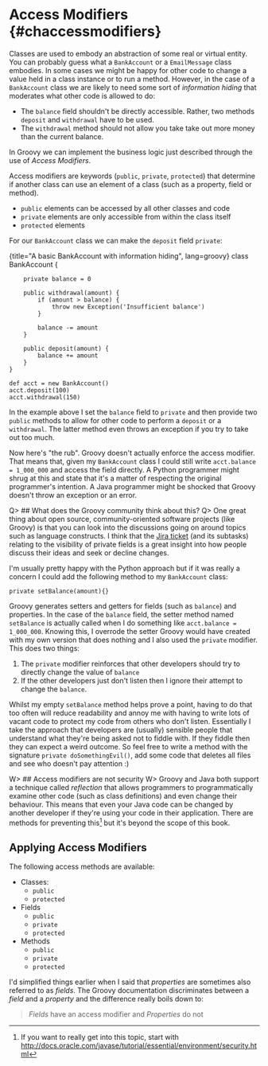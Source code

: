 # Access Modifiers {#chaccessmodifiers}
Classes are used to embody an abstraction of some real or virtual entity. You can probably guess what a `BankAccount` or a `EmailMessage` class embodies. In some cases we might be happy for other code to change a value held in a class instance or to run a method. However, in the case of a `BankAccount` class we are likely to need some sort of _information hiding_ that moderates what other code is allowed to do:

* The `balance` field shouldn't be directly accessible. Rather, two methods `deposit` and `withdrawal` have to be used.
* The `withdrawal` method should not allow you take take out more money than the current balance.

In Groovy we can implement the business logic just described through the use of _Access Modifiers_.

Access modifiers are keywords (`public`, `private`, `protected`) that determine if another class can use an element of a class (such as a property, field or method).

* `public` elements can be accessed by all other classes and code
* `private` elements are only accessible from within the class itself
* `protected` elements 

For our `BankAccount` class we can make the `deposit` field `private`:

{title="A basic BankAccount with information hiding", lang=groovy}
	class BankAccount {
	
	    private balance = 0
	    
	    public withdrawal(amount) {
	        if (amount > balance) {
	            throw new Exception('Insufficient balance')
	        }
	        
	        balance -= amount
	    }
	    
	    public deposit(amount) {
	        balance += amount
	    }
	}
	
	def acct = new BankAccount()
	acct.deposit(100)
	acct.withdrawal(150)

In the example above I set the `balance` field to `private` and then provide two `public` methods to allow for other code to perform a `deposit` or a `withdrawal`. The latter method even throws an exception if you try to take out too much.

Now here's "the rub". Groovy doesn't actually enforce the access modifier. That means that, given my `BankAccount` class I could still write `acct.balance = 1_000_000` and access the field directly. A Python programmer might shrug at this and state that it's a matter of respecting the original programmer's intention. A Java programmer might be shocked that Groovy doesn't throw an exception or an error. 

Q> ## What does the Groovy community think about this?
Q> One great thing about open source, community-oriented software projects (like Groovy) is that you can look into the discussions going on around topics such as language constructs. I think that the [Jira ticket](https://issues.apache.org/jira/browse/GROOVY-3010) (and its subtasks) relating to the visibility of private fields is a great insight into how people discuss their ideas and seek or decline changes.

I'm usually pretty happy with the Python approach but if it was really a concern I could add the following method to my `BankAccount` class:

	private setBalance(amount){}

Groovy generates setters and getters for fields (such as `balance`) and properties. In the case of the `balance` field, the setter method named `setBalance` is actually called when I do something like `acct.balance = 1_000_000`. Knowing this, I overrode the setter Groovy would have created with my own version that does nothing and I also used the `private` modifier. This does two things:

1. The `private` modifier reinforces that other developers should try to directly change the value of `balance`
2. If the other developers just don't listen then I ignore their attempt to change the `balance`.

Whilst my empty `setBalance` method helps prove a point, having to do that too often will reduce readability and annoy me with having to write lots of vacant code to protect my code from others who don't listen. Essentially I take the approach that developers are (usually) sensible people that understand what they're being asked not to fiddle with. If they fiddle then they can expect a weird outcome. So feel free to write a method with the signature `private doSomethingEvil()`, add some code that deletes all files and see who doesn't pay attention :) 

 W> ## Access modifiers are not security
W> Groovy and Java both support a technique called _reflection_ that allows programmers to programmatically examine other code (such as class definitions) and even change their behaviour. This means that even your Java code can be changed by another developer if they're using your code in their application. There are methods for preventing this[^securitymanager] but it's beyond the scope of this book.

[^securitymanager]: If you want to really get into this topic, start with <http://docs.oracle.com/javase/tutorial/essential/environment/security.html>

## Applying Access Modifiers
The following access methods are available:

* Classes: 
	* `public`
	* `protected`
* Fields
	* `public`
	* `private`
	* `protected`
* Methods
	* `public`
	* `private`
	* `protected`

I'd simplified things earlier when I said that _properties_ are sometimes also referred to as _fields_. The Groovy documentation discriminates between a _field_ and a _property_ and the difference really boils down to:

> *Fields* have an access modifier and *Properties* do not

